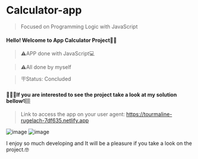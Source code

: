 # Calculator-app
> Focused on Programming Logic with JavaScript

#### Hello! Welcome to App Calculator Project👋👋

> ⚠️APP done with JavaScript💻

> ⚠️All done by myself

> 🪧Status: Concluded

#### 💁🏻‍♂️If you are interested to see the project take a look at my solution bellow👇🏼

> Link to access the app on your user agent: https://tourmaline-rugelach-7df635.netlify.app

![image](https://user-images.githubusercontent.com/105549520/228328759-81356671-375d-4e7f-bfca-5d78487a7b7c.png) 
![image](https://user-images.githubusercontent.com/105549520/228329212-a99f4eac-d862-49dc-829e-512d9dc80d54.png)

I enjoy so much developing and It will be a pleasure if you take a look on the project.🤓
